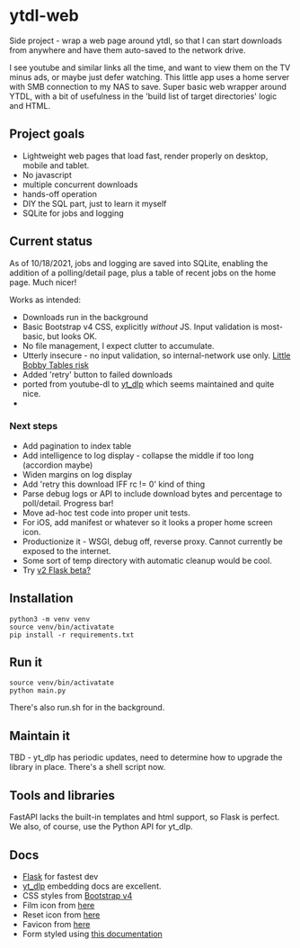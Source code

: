 # ytdl-web
Side project - wrap a web page around ytdl, so that I can start downloads from anywhere and have them
auto-saved to the network drive.

I see youtube and similar links all the time, and want to view them on the TV minus ads, or maybe just defer
watching. This little app uses a home server with SMB connection to my NAS to save. Super basic web wrapper 
around YTDL, with a bit of usefulness in the 'build list of target directories' logic and HTML.

## Project goals
- Lightweight web pages that load fast, render properly on desktop, mobile and tablet. 
- No javascript
- multiple concurrent downloads
- hands-off operation
- DIY the SQL part, just to learn it myself
- SQLite for jobs and logging

## Current status

As of 10/18/2021, jobs and logging are saved into SQLite, enabling the addition of a polling/detail page, plus a table 
of recent jobs on the home page. Much nicer!

Works as intended:
- Downloads run in the background
- Basic Bootstrap v4 CSS, explicitly _without_ JS. Input validation is most-basic, but looks OK.
- No file management, I expect clutter to accumulate.
- Utterly insecure - no input validation, so internal-network use only. [Little Bobby Tables risk](https://xkcd.com/327/)
- Added 'retry' button to failed downloads
- ported from youtube-dl to [yt_dlp](https://github.com/yt-dlp/yt-dlp) which seems maintained and quite nice.
- 
### Next steps
- Add pagination to index table
- Add intelligence to log display - collapse the middle if too long (accordion maybe)
- Widen margins on log display
- Add 'retry this download IFF rc != 0' kind of thing
- Parse debug logs or API to include download bytes and percentage to poll/detail. Progress bar!
- Move ad-hoc test code into proper unit tests.
- For iOS, add manifest or whatever so it looks a proper home screen icon.
- Productionize it - WSGI, debug off, reverse proxy. Cannot currently be exposed to the internet.
- Some sort of temp directory with automatic cleanup would be cool.
- Try [v2 Flask beta?](https://www.reddit.com/r/Python/comments/msbt3p/flask_20_is_coming_please_help_us_test/)

## Installation

	python3 -m venv venv
	source venv/bin/activatate
	pip install -r requirements.txt
	
## Run it

	source venv/bin/activatate
	python main.py

There's also run.sh for in the background.

## Maintain it

TBD - yt_dlp has periodic updates, need to determine how to upgrade the library in place. There's a shell script now.

## Tools and libraries

FastAPI lacks the built-in templates and html support, so Flask is perfect. We also, of course, use 
the Python API for yt_dlp.

## Docs

- [Flask](https://flask.palletsprojects.com/en/1.1.x/) for fastest dev
- [yt_dlp](https://github.com/yt-dlp/yt-dlp) embedding docs are excellent.
- CSS styles from [Bootstrap v4](https://getbootstrap.com/docs/5.0/forms/overview/)
- Film icon from [here](https://icons.getbootstrap.com/icons/film/)
- Reset icon from [here](https://icons.getbootstrap.com/icons/x-circle/)  
- Favicon from [here](https://www.favicon.cc/?action=icon&file_id=935559)
- Form styled using [this documentation](https://getbootstrap.com/docs/5.0/forms/overview/)

